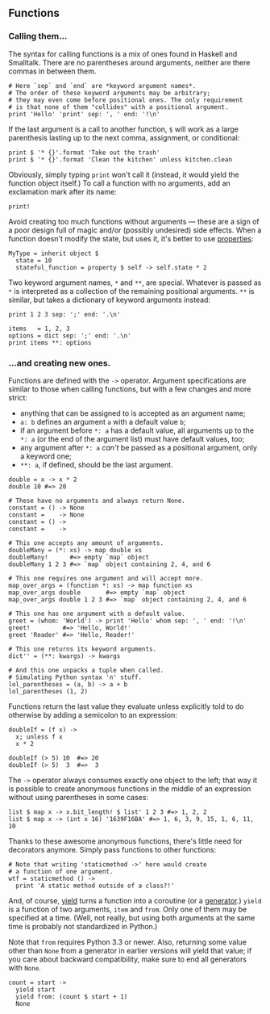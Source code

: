 ## Functions

### Calling them...

The syntax for calling functions is a mix of ones found in Haskell and
Smalltalk. There are no parentheses around arguments, neither are there
commas in between them.

```dg
# Here `sep` and `end` are *keyword argument names*.
# The order of these keyword arguments may be arbitrary;
# they may even come before positional ones. The only requirement
# is that none of them "collides" with a positional argument.
print 'Hello' 'print' sep: ', ' end: '!\n'
```

If the last argument is a call to another function, `$` will work
as a large parenthesis lasting up to the next comma, assignment, or
conditional:

```dg
print $ '* {}'.format 'Take out the trash'
print $ '* {}'.format 'Clean the kitchen' unless kitchen.clean
```

Obviously, simply typing `print` won't call it (instead, it would yield the
function object itself.) To call a function with no arguments, add
an exclamation mark after its name:

```dg
print!
```

Avoid creating too much functions without arguments — these are a sign of a
poor design full of magic and/or (possibly undesired) side effects.
When a function doesn't modify the state, but uses it, it's better to use
[properties](http://docs.python.org/dev/library/functions.html#property):

```dg
MyType = inherit object $
  state = 10
  stateful_function = property $ self -> self.state * 2
```

Two keyword argument names, `*` and `**`, are special.
Whatever is passed as `*` is interpreted as a collection of the remaining
positional arguments. `**` is similar, but takes a dictionary of keyword
arguments instead:

```dg
print 1 2 3 sep: ';' end: '.\n'

items   = 1, 2, 3
options = dict sep: ';' end: '.\n'
print items **: options
```

### ...and creating new ones.

Functions are defined with the `->` operator. Argument specifications
are similar to those when calling functions, but with a few changes and more
strict:

 * anything that can be assigned to is accepted as an argument name;
 * `a: b` defines an argument `a` with a default value `b`;
 * if an argument before `*: a` has a default value, all arguments up to the `*: a` (or the end of the argument list) must have default values, too;
 * any argument after `*: a` *can't* be passed as a positional argument, only a keyword one;
 * `**: a`, if defined, should be the last argument.

```dg
double = x -> x * 2
double 10 #=> 20

# These have no arguments and always return None.
constant = () -> None
constant =    -> None
constant = () ->
constant =    ->

# This one accepts any amount of arguments.
doubleMany = (*: xs) -> map double xs
doubleMany!      #=> empty `map` object
doubleMany 1 2 3 #=> `map` object containing 2, 4, and 6

# This one requires one argument and will accept more.
map_over_args = (function *: xs) -> map function xs
map_over_args double       #=> empty `map` object
map_over_args double 1 2 3 #=> `map` object containing 2, 4, and 6

# This one has one argument with a default value.
greet = (whom: 'World') -> print 'Hello' whom sep: ', ' end: '!\n'
greet!         #=> 'Hello, World!'
greet 'Reader' #=> 'Hello, Reader!'

# This one returns its keyword arguments.
dict'' = (**: kwargs) -> kwargs

# And this one unpacks a tuple when called.
# Simulating Python syntax 'n' stuff.
lol_parentheses = (a, b) -> a + b
lol_parentheses (1, 2)
```

Functions return the last value they evaluate unless explicitly
told to do otherwise by adding a semicolon to an expression:

```dg
doubleIf = (f x) ->
  x; unless f x
  x * 2

doubleIf (> 5) 10  #=> 20
doubleIf (> 5)  3  #=>  3
```

The `->` operator always consumes exactly one object to the left;
that way it is possible to create anonymous functions in the middle of
an expression without using parentheses in some cases:

```dg
list $ map x -> x.bit_length! $ list' 1 2 3 #=> 1, 2, 2
list $ map x -> (int x 16) '1639F16BA' #=> 1, 6, 3, 9, 15, 1, 6, 11, 10
```

Thanks to these awesome anonymous functions, there's little need for decorators
anymore. Simply pass functions to other functions:

```dg
# Note that writing 'staticmethod ->' here would create
# a function of one argument.
wtf = staticmethod () ->
  print 'A static method outside of a class?!'
```

And, of course, [yield](http://docs.python.org/py3k/reference/simple_stmts.html#the-yield-statement)
turns a function into a coroutine (or a [generator](http://docs.python.org/dev/glossary.html#term-generator).)
`yield` is a function of two arguments, `item` and `from`. Only one of them may
be specified at a time. (Well, not really, but using both arguments at the same
time is probably not standardized in Python.)

Note that `from` requires Python 3.3 or newer. Also, returning some value
other than `None` from a generator in earlier versions will yield that
value; if you care about backward compatibility, make sure to end all
generators with `None`.

```dg
count = start ->
  yield start
  yield from: (count $ start + 1)
  None
```
